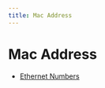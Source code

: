 ```yaml
---
title: Mac Address
---
```


# Mac Address

- [Ethernet Numbers](https://www.iana.org/assignments/ethernet-numbers/ethernet-numbers.xhtml)
